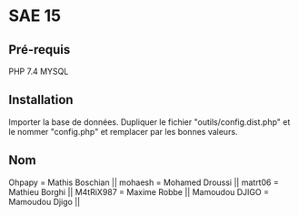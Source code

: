 # SAE 15

## Pré-requis

PHP 7.4
MYSQL

## Installation

Importer la base de données.
Dupliquer le fichier "outils/config.dist.php" et le nommer "config.php" et remplacer par les bonnes valeurs.


## Nom

Ohpapy = Mathis Boschian        ||
mohaesh = Mohamed Droussi       ||
matrt06 = Mathieu Borghi        ||
M4tRiX987 = Maxime Robbe        ||
Mamoudou DJIGO = Mamoudou Djigo         ||
